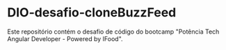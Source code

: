 # DIO-desafio-cloneBuzzFeed
Este repositório contém o desafio de código do bootcamp "Potência Tech Angular Developer - Powered by IFood".

